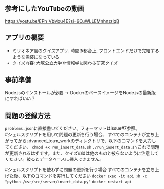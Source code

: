 ## 参考にしたYouTubeの動画
https://youtu.be/EPh_VbMxu4E?si=9CuWLLEMnhnsziqB

## アプリの概要
- ミリオネア風のクイズアプリ. 時間の都合上, フロントエンドだけで完結するような実装になっている
- クイズ内容: 大阪公立大学や情報学に関わる研究クイズ

## 事前準備
Node.jsのインストールが必要 → DockerのベースイメージをNode.jsの最新版にすればいい？

## 問題の登録方法
`problems.json`に直接書いてください。フォーマットはissue#7参照。  
#シェルスクリプトを用いて問題の更新を行う場合、
すべてのコンテナが立ち上がってからadvanced_team_workのディレクトリで、以下のコマンドを入力してください。
`chmod +x run_insert_data.sh`
`./run_insert_data.sh`
これで問題が更新されるはずです。また、クイズのidは他のものと被らないように注意してください。被るとデータベースに挿入できません。

#シェルスクリプトを使わずに問題の更新を行う場合
すべてのコンテナを立ち上げた後、以下のコマンドを実行してください
`docker exec -it api sh -c "python /usr/src/server/insert_data.py"`
`docker restart api`




<!-- 実際にはDBを立ててそちらに登録する必要がありますが、これは`python3 scripts/problem_register.py`(仮)をサーバ上で実行すれば良いです。  
問題をDBに登録する前に、`python3 scripts/check_problems.py`を実行してください。JSONファイルに登録されている情報がフォーマットを満たしているのかを自動でチェックしてくれます。(TODO : problem_register.pyから自動でチェックするようにする。あるいは2つを連続で走らせるシェルスクリプトを書く) -->

<!-- # Getting Started with Create React App

This project was bootstrapped with [Create React App](https://github.com/facebook/create-react-app).

## Available Scripts

In the project directory, you can run:

### `npm start`

Runs the app in the development mode.\
Open [http://localhost:3000](http://localhost:3000) to view it in your browser.

The page will reload when you make changes.\
You may also see any lint errors in the console.

### `npm test`

Launches the test runner in the interactive watch mode.\
See the section about [running tests](https://facebook.github.io/create-react-app/docs/running-tests) for more information.

### `npm run build`

Builds the app for production to the `build` folder.\
It correctly bundles React in production mode and optimizes the build for the best performance.

The build is minified and the filenames include the hashes.\
Your app is ready to be deployed!

See the section about [deployment](https://facebook.github.io/create-react-app/docs/deployment) for more information.

### `npm run eject`

**Note: this is a one-way operation. Once you `eject`, you can't go back!**

If you aren't satisfied with the build tool and configuration choices, you can `eject` at any time. This command will remove the single build dependency from your project.

Instead, it will copy all the configuration files and the transitive dependencies (webpack, Babel, ESLint, etc) right into your project so you have full control over them. All of the commands except `eject` will still work, but they will point to the copied scripts so you can tweak them. At this point you're on your own.

You don't have to ever use `eject`. The curated feature set is suitable for small and middle deployments, and you shouldn't feel obligated to use this feature. However we understand that this tool wouldn't be useful if you couldn't customize it when you are ready for it.

## Learn More

You can learn more in the [Create React App documentation](https://facebook.github.io/create-react-app/docs/getting-started).

To learn React, check out the [React documentation](https://reactjs.org/).

### Code Splitting

This section has moved here: [https://facebook.github.io/create-react-app/docs/code-splitting](https://facebook.github.io/create-react-app/docs/code-splitting)

### Analyzing the Bundle Size

This section has moved here: [https://facebook.github.io/create-react-app/docs/analyzing-the-bundle-size](https://facebook.github.io/create-react-app/docs/analyzing-the-bundle-size)

### Making a Progressive Web App

This section has moved here: [https://facebook.github.io/create-react-app/docs/making-a-progressive-web-app](https://facebook.github.io/create-react-app/docs/making-a-progressive-web-app)

### Advanced Configuration

This section has moved here: [https://facebook.github.io/create-react-app/docs/advanced-configuration](https://facebook.github.io/create-react-app/docs/advanced-configuration)

### Deployment

This section has moved here: [https://facebook.github.io/create-react-app/docs/deployment](https://facebook.github.io/create-react-app/docs/deployment)

### `npm run build` fails to minify

This section has moved here: [https://facebook.github.io/create-react-app/docs/troubleshooting#npm-run-build-fails-to-minify](https://facebook.github.io/create-react-app/docs/troubleshooting#npm-run-build-fails-to-minify) -->
